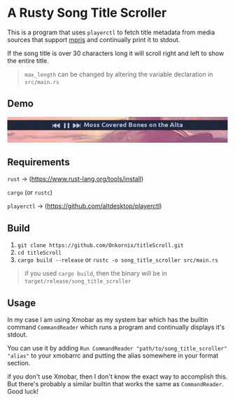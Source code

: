 # A Rusty Song Title Scroller

This is a program that uses ```playerctl``` to fetch title metadata from media sources that support [mpris](http://specifications.freedesktop.org/mpris-spec/latest/) and continually print it to stdout.

If the song title is over 30 characters long it will scroll right and left to show the entire title.

> ```max_length``` can be changed by altering the variable declaration in ```src/main.rs```

## Demo
![demo gif](https://github.com/Onkornix/titleScroll/blob/main/demo_gif1.gif)

## Requirements
```rust``` -> (https://www.rust-lang.org/tools/install)

```cargo``` (or ```rustc```)

```playerctl``` -> (https://github.com/altdesktop/playerctl)

## Build
1. ```git clone https://github.com/Onkornix/titleScroll.git```
2. ```cd titleScroll```
3. ```cargo build --release``` or ```rustc -o song_title_scroller src/main.rs```
> if you used ```cargo build```, then the binary will be in ```target/release/song_title_scroller```

## Usage
In my case I am using Xmobar as my system bar which has the builtin command ```CommandReader``` which runs a program and continually displays it's stdout.

You can use it by adding ```Run CommandReader "path/to/song_title_scroller" "alias"``` to your xmobarrc and putting the alias somewhere in your format section.

if you don't use Xmobar, then I don't know the exact way to accomplish this. But there's probably a similar builtin that works the same as ```CommandReader```. Good luck!
